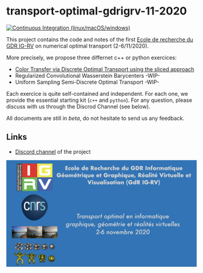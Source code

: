 # transport-optimal-gdrigrv-11-2020

[![Continuous Integration (linux/macOS/windows)](https://github.com/dcoeurjo/transport-optimal-gdrigrv-11-2020/workflows/Continuous%20Integration%20(linux/macOS/windows)/badge.svg)](https://github.com/dcoeurjo/transport-optimal-gdrigrv-11-2020/actions?query=workflow%3A%22Continuous+Integration+%28linux%2FmacOS%2Fwindows%29%22)

This project contains the code and notes of the first [Ecole de recherche du GDR IG-RV](https://transpopt-igrv.sciencesconf.org) on numerical optimal transport (2-6/11/2020). 

More precisely, we propose three differnet c++ or python exercices:
 * [Color Transfer via Discrete Optimal Transport using the sliced approach](https://codimd.math.cnrs.fr/s/2eRBqV9zl)
 * Regularized Convolutional Wasserstein Barycenters -WIP-
 * Uniform Sampling Semi-Discrete Optimal Transport -WIP-

Each exercice is quite self-contained and independent. For each one, we provide the essential starting kit (`c++` and `python`). For any question, please discuss with us through the Discrod Channel (see below).

All documents are still in *beta*, do not hesitate to send us any feedback.


## Links

* [Discord channel](https://discord.gg/gyqXqQJ) of the project

![](banner.png)
